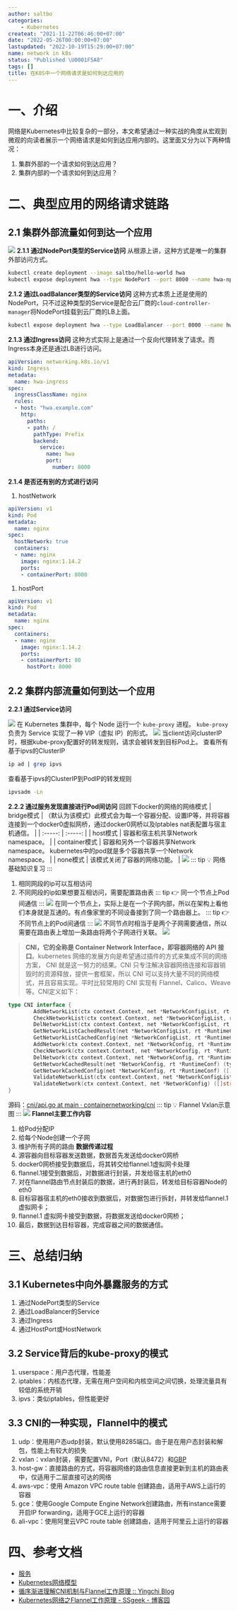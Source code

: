 ```yaml
---
author: saltbo
categories:
    - Kubernetes
createat: "2021-11-22T06:46:00+07:00"
date: "2022-05-26T00:00:00+07:00"
lastupdated: "2022-10-19T15:29:00+07:00"
name: network in k8s
status: "Published \U0001F5A8"
tags: []
title: 在K8S中一个网络请求是如何到达应用的
---
```


# 一、介绍
网络是Kubernetes中比较复杂的一部分，本文希望通过一种实战的角度从宏观到微观的向读者展示一个网络请求是如何到达应用内部的。这里面又分为以下两种情况：
1. 集群外部的一个请求如何到达应用？
2. 集群内部的一个请求如何到达应用？
# 二、典型应用的网络请求链路
## 2.1 集群外部流量如何到达一个应用
![](/images/posts/nmg-network%20in%20k8s/s3.us-west-2.amazonaws.com_74256f48-d6e6-4515-9fa1-02c0f7693b43.png)
**2.1.1 通过NodePort类型的Service访问**
从根源上讲，这种方式是唯一的集群外部访问方式。
```bash
kubectl create deployment --image saltbo/hello-world hwa
kubectl expose deployment hwa --type NodePort --port 8000 --name hwa-np
```
**2.1.2 通过LoadBalancer类型的Service访问**
这种方式本质上还是使用的NodePort，只不过这种类型的Service是配合云厂商的`cloud-controller-manager`将NodePort挂载到云厂商的LB上面。
```bash
kubectl expose deployment hwa --type LoadBalancer --port 8000 --name hwa-lb
```
**2.1.3 通过Ingress访问**
这种方式实际上是通过一个反向代理转发了请求。而Ingress本身还是通过LB进行访问。
```yaml
apiVersion: networking.k8s.io/v1
kind: Ingress
metadata:
  name: hwa-ingress
spec:
  ingressClassName: nginx
  rules:
  - host: "hwa.example.com"
    http:
      paths:
      - path: /
        pathType: Prefix
        backend:
          service:
            name: hwa
            port:
              number: 8000
```
**2.1.4 是否还有别的方式进行访问**
1. hostNetwork
```yaml
apiVersion: v1
kind: Pod
metadata:
  name: nginx
spec:
  hostNetwork: true
  containers:
  - name: nginx
    image: nginx:1.14.2
    ports:
    - containerPort: 8000
```
1. hostPort
```yaml
apiVersion: v1
kind: Pod
metadata:
  name: nginx
spec:
  containers:
  - name: nginx
    image: nginx:1.14.2
    ports:
    - containerPort: 80
      hostPort: 8000
```
## 2.2 集群内部流量如何到达一个应用
**2.2.1 通过Service访问**

![](/images/posts/nmg-network%20in%20k8s/s3.us-west-2.amazonaws.com_b9465a2a-d7af-410c-bc10-d00790ca9f78.png)
在 Kubernetes 集群中，每个 Node 运行一个 `kube-proxy` 进程。 `kube-proxy` 负责为 Service 实现了一种 VIP（虚拟 IP）的形式。
![](/images/posts/nmg-network%20in%20k8s/li.feishu.cn_)
当client访问clusterIP时，根据kube-proxy配置好的转发规则，请求会被转发到目标Pod上。
查看所有基于ipvs的ClusterIP
```bash
ip ad | grep ipvs
```
查看基于ipvs的ClusterIP到PodIP的转发规则
```bash
ipvsadm -Ln
```
**2.2.2 通过服务发现直接进行Pod间访问**
回顾下docker的网络的网络模式
| bridge模式 | （默认为该模式）此模式会为每一个容器分配、设置IP等，并将容器连接到一个docker0虚拟网桥，通过docker0网桥以及Iptables nat表配置与宿主机通信。 |
| :-----: | :-----: |
| host模式 | 容器和宿主机共享Network namespace。 |
| container模式 | 容器和另外一个容器共享Network namespace。 kubernetes中的pod就是多个容器共享一个Network namespace。 |
| none模式 | 该模式关闭了容器的网络功能。 |
![](/images/posts/nmg-network%20in%20k8s/li.feishu.cn_)
::: tip 💡
网络基础知识复习
:::
1. 相同网段的ip可以互相访问
2. 不同网段的ip如果想要互相访问，需要配置路由表
::: tip 👉
同一个节点上Pod间通信
:::
![](/images/posts/nmg-network%20in%20k8s/li.feishu.cn_)
在同一个节点上，实际上是在一个子网内部，所以在架构上看他们本身就是互通的。有点像家里的不同设备接到了同一个路由器上。
::: tip 👉
不同节点上的Pod间通信
:::
![](/images/posts/nmg-network%20in%20k8s/li.feishu.cn_)
不同节点时相当于是两个子网需要通信，所以需要在路由表上增加一条路由将两个子网进行关联。
![](/images/posts/nmg-network%20in%20k8s/li.feishu.cn_)
> **CNI，它的全称是 Container Network Interface，即容器网络的 ****API**** 接口**。kubernetes 网络的发展方向是希望通过插件的方式来集成不同的网络方案， CNI 就是这一努力的结果。CNI 只专注解决容器网络连接和容器销毁时的资源释放，提供一套框架，所以 CNI 可以支持大量不同的网络模式，并且容易实现。平时比较常用的 CNI 实现有 Flannel、Calico、Weave 等。CNI定义如下：

```go
type CNI interface {
        AddNetworkList(ctx context.Context, net *NetworkConfigList, rt *RuntimeConf) (types.Result, error)
        CheckNetworkList(ctx context.Context, net *NetworkConfigList, rt *RuntimeConf) error
        DelNetworkList(ctx context.Context, net *NetworkConfigList, rt *RuntimeConf) error
        GetNetworkListCachedResult(net *NetworkConfigList, rt *RuntimeConf) (types.Result, error)
        GetNetworkListCachedConfig(net *NetworkConfigList, rt *RuntimeConf) ([]byte, *RuntimeConf, error)
        AddNetwork(ctx context.Context, net *NetworkConfig, rt *RuntimeConf) (types.Result, error)
        CheckNetwork(ctx context.Context, net *NetworkConfig, rt *RuntimeConf) error
        DelNetwork(ctx context.Context, net *NetworkConfig, rt *RuntimeConf) error
        GetNetworkCachedResult(net *NetworkConfig, rt *RuntimeConf) (types.Result, error)
        GetNetworkCachedConfig(net *NetworkConfig, rt *RuntimeConf) ([]byte, *RuntimeConf, error)
        ValidateNetworkList(ctx context.Context, net *NetworkConfigList) ([]string, error)
        ValidateNetwork(ctx context.Context, net *NetworkConfig) ([]string, error)
}
```
源码：[cni/api.go at main · containernetworking/cni](https://github.com/containernetworking/cni/blob/main/libcni/api.go#L80)
::: tip 💡
Flannel Vxlan示意图
:::
![](/images/posts/nmg-network%20in%20k8s/li.feishu.cn_)
**Flannel主要工作内容**
1. 给Pod分配IP
2. 给每个Node创建一个子网
3. 维护所有子网的路由
**数据传递过程**
1. 源容器向目标容器发送数据，数据首先发送给docker0网桥
2. docker0网桥接受到数据后，将其转交给flannel.1虚拟网卡处理
3. flannel.1接受到数据后，对数据进行封装，并发给宿主机的eth0
4. 对在flannel路由节点封装后的数据，进行再封装后，转发给目标容器Node的eth0
5. 目标容器宿主机的eth0接收到数据后，对数据包进行拆封，并转发给flannel.1虚拟网卡；
6. flannel.1 虚拟网卡接受到数据，将数据发送给docker0网桥；
7. 最后，数据到达目标容器，完成容器之间的数据通信。
# 三、总结归纳
## 3.1 Kubernetes中向外暴露服务的方式
1. 通过NodePort类型的Service
2. 通过LoadBalancer的Service
3. 通过Ingress
4. 通过HostPort或HostNetwork
## 3.2 Service背后的kube-proxy的模式
1. userspace：用户态代理，性能差
2. iptables：内核态代理，无需在用户空间和内核空间之间切换，处理流量具有较低的系统开销
3. ipvs：类似iptables，但性能更好
## 3.3 CNI的一种实现，Flannel中的模式
1. udp：使用用户态udp封装，默认使用8285端口。由于是在用户态封装和解包，性能上有较大的损失
2. vxlan：vxlan封装，需要配置VNI，Port（默认8472）和[GBP](https://github.com/torvalds/linux/commit/3511494ce2f3d3b77544c79b87511a4ddb61dc89)
3. host-gw：直接路由的方式，将容器网络的路由信息直接更新到主机的路由表中，仅适用于二层直接可达的网络
4. aws-vpc：使用 Amazon VPC route table 创建路由，适用于AWS上运行的容器
5. gce：使用Google Compute Engine Network创建路由，所有instance需要开启IP forwarding，适用于GCE上运行的容器
6. ali-vpc：使用阿里云VPC route table 创建路由，适用于阿里云上运行的容器
# 四、参考文档
- [服务](https://kubernetes.io/zh/docs/concepts/services-networking/service/)
- [Kubernetes网络模型](https://kuboard.cn/learning/k8s-intermediate/service/network.html#kubernetes%E5%9F%BA%E6%9C%AC%E6%A6%82%E5%BF%B5)
- [循序渐进理解CNI机制与Flannel工作原理 :: Yingchi Blog](https://blog.yingchi.io/posts/2020/8/k8s-flannel.html)
- [Kubernetes网络之Flannel工作原理 - SSgeek - 博客园](https://www.cnblogs.com/ssgeek/p/11492150.html)

